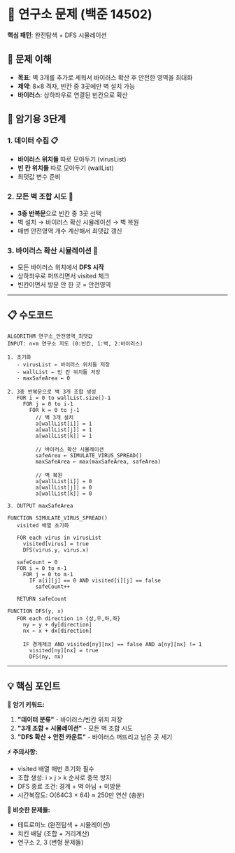 # 🧪 연구소 문제 (백준 14502)

**핵심 패턴**: 완전탐색 + DFS 시뮬레이션

## 🎯 문제 이해

- **목표**: 벽 3개를 추가로 세워서 바이러스 확산 후 안전한 영역을 최대화
- **제약**: 8×8 격자, 빈칸 중 3곳에만 벽 설치 가능
- **바이러스**: 상하좌우로 연결된 빈칸으로 확산

## 🧠 암기용 3단계

### 1. 데이터 수집 📋

- **바이러스 위치들** 따로 모아두기 (virusList)
- **빈 칸 위치들** 따로 모아두기 (wallList)
- 최댓값 변수 준비

### 2. 모든 벽 조합 시도 🔄

- **3중 반복문**으로 빈칸 중 3곳 선택
- 벽 설치 → 바이러스 확산 시뮬레이션 → 벽 복원
- 매번 안전영역 개수 계산해서 최댓값 갱신

### 3. 바이러스 확산 시뮬레이션 🦠

- 모든 바이러스 위치에서 **DFS 시작**
- 상하좌우로 퍼뜨리면서 visited 체크
- 빈칸이면서 방문 안 한 곳 = 안전영역

---

## 📋 수도코드

```
ALGORITHM 연구소_안전영역_최댓값
INPUT: n×m 연구소 지도 (0:빈칸, 1:벽, 2:바이러스)

1. 초기화
   - virusList ← 바이러스 위치들 저장
   - wallList ← 빈 칸 위치들 저장
   - maxSafeArea ← 0

2. 3중 반복문으로 벽 3개 조합 생성
   FOR i = 0 to wallList.size()-1
     FOR j = 0 to i-1  
       FOR k = 0 to j-1
         // 벽 3개 설치
         a[wallList[i]] = 1
         a[wallList[j]] = 1  
         a[wallList[k]] = 1
         
         // 바이러스 확산 시뮬레이션
         safeArea ← SIMULATE_VIRUS_SPREAD()
         maxSafeArea ← max(maxSafeArea, safeArea)
         
         // 벽 복원
         a[wallList[i]] = 0
         a[wallList[j]] = 0
         a[wallList[k]] = 0

3. OUTPUT maxSafeArea

FUNCTION SIMULATE_VIRUS_SPREAD()
   visited 배열 초기화
   
   FOR each virus in virusList
     visited[virus] = true
     DFS(virus.y, virus.x)
   
   safeCount ← 0
   FOR i = 0 to n-1
     FOR j = 0 to m-1
       IF a[i][j] == 0 AND visited[i][j] == false
         safeCount++
   
   RETURN safeCount

FUNCTION DFS(y, x)
   FOR each direction in {상,우,하,좌}
     ny ← y + dy[direction]
     nx ← x + dx[direction]
     
     IF 경계체크 AND visited[ny][nx] == false AND a[ny][nx] != 1
       visited[ny][nx] = true
       DFS(ny, nx)
```

---

## 💡 핵심 포인트

**🧠 암기 키워드:**

1. **"데이터 분류"** - 바이러스/빈칸 위치 저장
2. **"3개 조합 + 시뮬레이션"** - 모든 벽 조합 시도
3. **"DFS 확산 + 안전 카운트"** - 바이러스 퍼뜨리고 남은 곳 세기

**⚡ 주의사항:**

- visited 배열 매번 초기화 필수
- 조합 생성: i > j > k 순서로 중복 방지
- DFS 종료 조건: 경계 + 벽 아님 + 미방문
- 시간복잡도: O(64C3 × 64) ≈ 250만 연산 (충분)

**🔗 비슷한 문제들:**

- 테트로미노 (완전탐색 + 시뮬레이션)
- 치킨 배달 (조합 + 거리계산)
- 연구소 2, 3 (변형 문제들)